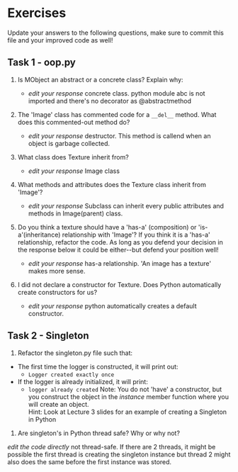 # Exercises

Update your answers to the following questions, make sure to commit this file and your improved code as well!


## Task 1 - oop.py

1. Is MObject an abstract or a concrete class? Explain why:
	- *edit your response*
	concrete class. python module abc is not imported and there's no decorator as @abstractmethod

1. The 'Image' class has commented code for a `__del__` method. What does this commented-out method do?
	- *edit your response*
	destructor. This method is callend when an object is garbage collected.

1. What class does Texture inherit from?
	- *edit your response*
	Image class

1. What methods and attributes does the Texture class inherit from 'Image'? 
	- *edit your response*
	Subclass can inherit every public attributes and methods in Image(parent) class.

1. Do you think a texture should have a 'has-a' (composition) or 'is-a'(inheritance) relationship with 'Image'? If you think it is a 'has-a' relationship, refactor the code. As long as you defend your decision in the response below it could be either--but defend your position well!
	- *edit your response*
	has-a relationship. 'An image has a texture' makes more sense.

1. I did not declare a constructor for Texture. Does Python automatically create constructors for us? 
	- *edit your response*
	python automatically creates a default constructor.

## Task 2 - Singleton

1. Refactor the singleton.py file such that:
  - The first time the logger is constructed, it will print out:
  	-  `Logger created exactly once`
  - If the logger is already initialized, it will print:
  	-  `logger already created`
Note: You do not 'have' a constructor, but you construct the object in the *instance* member function where you will create an object.  
Hint: Look at Lecture 3 slides for an example of creating a Singleton in Python

1. Are singleton's in Python thread safe? Why or why not?

*edit the code directly* 
not thread-safe. If there are 2 threads, it might be possible the first thread is creating
the singleton instance but thread 2 might also does the same before the first instance was stored.

  
